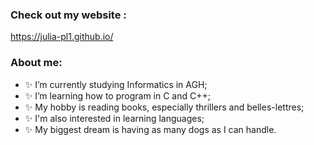 ### Check out my website :
  https://julia-pl1.github.io/

### About me:


- ✨ I’m currently studying Informatics in AGH;
- ✨ I’m learning how to program in C and C++;
- ✨ My hobby is reading books, especially thrillers and belles-lettres;
- ✨ I'm also interested in learning languages;
- ✨ My biggest dream is having as many dogs as I can handle.

